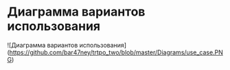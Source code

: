 # Диаграмма вариантов использования

![Диаграмма вариантов использования]
(https://github.com/bar47ney/trtpo_two/blob/master/Diagrams/use_case.PNG)
